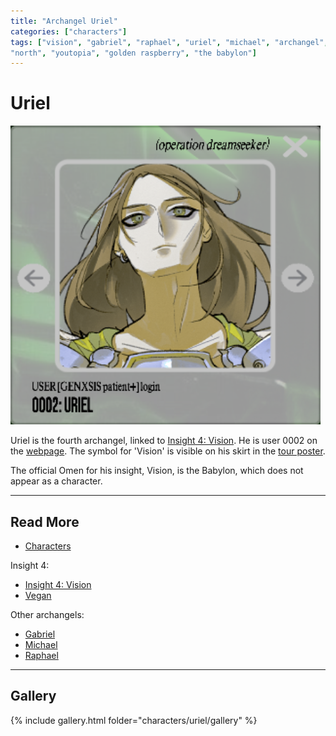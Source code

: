 ```yaml
---
title: "Archangel Uriel"
categories: ["characters"]
tags: ["vision", "gabriel", "raphael", "uriel", "michael", "archangel", "selene's map", 
"north", "youtopia", "golden raspberry", "the babylon"]
---
```

# Uriel

![Uriel's Avatar](https://raw.githubusercontent.com/bmth-arg-wiki/wiki-assets/main/characters/uriel/2uriel.png)

Uriel is the fourth archangel, linked to [Insight 4: Vision](../lore/insight4-vision). 
He is user 0002 on the [webpage](../webpage).
The symbol for 'Vision' is visible on his skirt in the [tour poster](#gallery).

The official Omen for his insight, Vision, is the Babylon, which does not appear as 
a character.

***

## Read More

- [Characters](../characters)

Insight 4:

- [Insight 4: Vision](../lore/insight4-vision)
- [Vegan](vegan)

Other archangels:

- [Gabriel](gabriel)
- [Michael](michael)
- [Raphael](raphael)

***

## Gallery

{% include gallery.html folder="characters/uriel/gallery" %}

